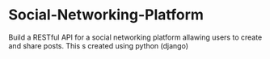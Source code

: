 # Social-Networking-Platform
Build a RESTful API for a social networking platform allawing users to create and share posts.
This s created using python (django)
